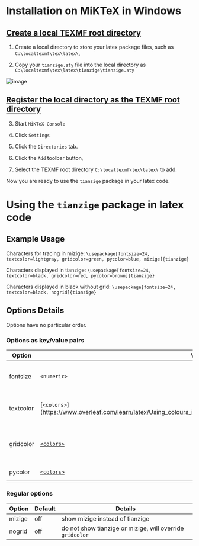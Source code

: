 # Installation on MiKTeX in Windows

## [Create a local TEXMF root directory](https://miktex.org/faq/local-additions)
1. Create a local directory to store your latex package files, such as `C:\localtexmf\tex\latex\`, 

2. Copy your `tianzige.sty` file into the local directory as
`C:\localtexmf\tex\latex\tianzige\tianzige.sty`

![image](https://user-images.githubusercontent.com/19189069/135584016-5caba78c-517d-455b-85d5-eb5addbf3b79.png)

## [Register the local directory as the TEXMF root directory](https://miktex.org/howto/miktex-console)

3. Start `MiKTeX Console`

4. Click `Settings`

5. Click the `Directories` tab.  

6. Click the `Add` toolbar button,

7. Select the TEXMF root directory `C:\localtexmf\tex\latex\` to add.

Now you are ready to use the `tianzige` package in your latex code.

# Using the `tianzige` package in latex code

## Example Usage

Characters for tracing in mizige:
`\usepackage[fontsize=24, textcolor=lightgray, gridcolor=green, pycolor=blue, mizige]{tianzige}`

Characters displayed in tianzige:
`\usepackage[fontsize=24, textcolor=black, gridcolor=red, pycolor=brown]{tianzige}`

Characters displayed in black without grid:
`\usepackage[fontsize=24, textcolor=black, nogrid]{tianzige}`


## Options Details

Options have no particular order.

### Options as key/value pairs

Option | Values | Default | Details 
------ | ------ | ------- | ------
fontsize | `<numeric>` | 24 | size of the Chinese character
textcolor | [`<colors>`] (https://www.overleaf.com/learn/latex/Using_colours_in_LaTeX#Named_colours_provided_by_the_xcolor_package) | lightgray |color of the Chinese character
gridcolor | [`<colors>`](https://www.overleaf.com/learn/latex/Using_colours_in_LaTeX#Named_colours_provided_by_the_xcolor_package) | red | color of the tianzige or mizige grid
pycolor | [`<colors>`](https://www.overleaf.com/learn/latex/Using_colours_in_LaTeX#Named_colours_provided_by_the_xcolor_package) | black | color of pinyin

### Regular options
Option | Default | Details 
------ | ------- | ------
mizige | off | show mizige instead of tianzige
nogrid | off | do not show tianzige or mizige, will override `gridcolor`

